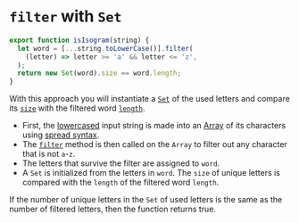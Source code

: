 # `filter` with `Set`

```javascript
export function isIsogram(string) {
  let word = [...string.toLowerCase()].filter(
    (letter) => letter >= 'a' && letter <= 'z',
  );
  return new Set(word).size == word.length;
}
```

With this approach you will instantiate a [`Set`][set] of the used letters and compare its [`size`][size] with the filtered word [`length`][length].

- First, the [lowercased][tolowercase] input string is made into an [Array][array] of its characters using [spread syntax][spread-syntax].
- The [`filter`][filter] method is then called on the `Array` to filter out any character that is not `a`-`z`.
- The letters that survive the filter are assigned to `word`.
- A `Set` is initialized from the letters in `word`.
  The `size` of unique letters is compared with the `length` of the filtered word `length`.

If the number of unique letters in the `Set` of used letters is the same as the number of filtered letters,
then the function returns true.

[set]: https://developer.mozilla.org/en-US/docs/Web/JavaScript/Reference/Global_Objects/Set
[size]: https://developer.mozilla.org/en-US/docs/Web/JavaScript/Reference/Global_Objects/Set/size
[length]: https://developer.mozilla.org/en-US/docs/Web/JavaScript/Reference/Global_Objects/String/length
[tolowercase]: https://developer.mozilla.org/en-US/docs/Web/JavaScript/Reference/Global_Objects/String/toLowerCase
[array]: https://developer.mozilla.org/en-US/docs/Web/JavaScript/Reference/Global_Objects/Array
[spread-syntax]: https://developer.mozilla.org/en-US/docs/Web/JavaScript/Reference/Operators/Spread_syntax
[filter]: https://developer.mozilla.org/en-US/docs/Web/JavaScript/Reference/Global_Objects/Array/filter
